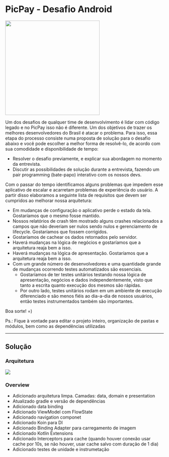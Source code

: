 # PicPay - Desafio Android

<img src="https://github.com/mobilepicpay/desafio-android/blob/master/desafio-picpay.gif" width="300"/>

Um dos desafios de qualquer time de desenvolvimento é lidar com código legado e no PicPay isso não é diferente. Um dos objetivos de trazer os melhores desenvolvedores do Brasil é atacar o problema. Para isso, essa etapa do processo consiste numa proposta de solução para o desafio abaixo e você pode escolher a melhor forma de resolvê-lo, de acordo com sua comodidade e disponibilidade de tempo:
- Resolver o desafio previamente, e explicar sua abordagem no momento da entrevista.
- Discutir as possibilidades de solução durante a entrevista, fazendo um pair programming (bate-papo) interativo com os nossos devs.

Com o passar do tempo identificamos alguns problemas que impedem esse aplicativo de escalar e acarretam problemas de experiência do usuário. A partir disso elaboramos a seguinte lista de requisitos que devem ser cumpridos ao melhorar nossa arquitetura:

- Em mudanças de configuração o aplicativo perde o estado da tela. Gostaríamos que o mesmo fosse mantido.
- Nossos relatórios de crash têm mostrado alguns crashes relacionados a campos que não deveriam ser nulos sendo nulos e gerenciamento de lifecycle. Gostaríamos que fossem corrigidos.
- Gostaríamos de cachear os dados retornados pelo servidor.
- Haverá mudanças na lógica de negócios e gostaríamos que a arquitetura reaja bem a isso.
- Haverá mudanças na lógica de apresentação. Gostaríamos que a arquitetura reaja bem a isso.
- Com um grande número de desenvolvedores e uma quantidade grande de mudanças ocorrendo testes automatizados são essenciais.
  - Gostaríamos de ter testes unitários testando nossa lógica de apresentação, negócios e dados independentemente, visto que tanto a escrita quanto execução dos mesmos são rápidas.
  - Por outro lado, testes unitários rodam em um ambiente de execução diferenciado e são menos fiéis ao dia-a-dia de nossos usuários, então testes instrumentados também são importantes.

Boa sorte! =)

Ps.: Fique à vontade para editar o projeto inteiro, organização de pastas e módulos, bem como as dependências utilizadas

---
## Solução

### Arquitetura
<img src="https://i.imgur.com/ARqH48V.png" />

### Overview
- Adicionado arquitetura limpa. Camadas: data, domain e presentation
- Atualizado gradle e versão de dependências
- Adicionado data binding
- Adicionado ViewModel com FlowState
- Adicionado navigation componet
- Adicionado Koin para DI
- Adicionado Binding Adapter para carregamento de imagem
- Adicionado Kotlin Extensions
- Adicionado Interceptors para cache (quando houver conexão usar cache por 10s, se não houver, usar cache salvo com duração de 1 dia)
- Adicionado testes de unidade e instrumetação

